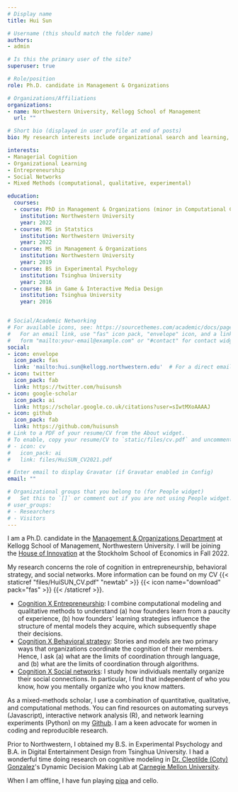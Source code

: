 ```yaml
---
# Display name
title: Hui Sun

# Username (this should match the folder name)
authors:
- admin

# Is this the primary user of the site?
superuser: true

# Role/position
role: Ph.D. candidate in Management & Organizations

# Organizations/Affiliations
organizations:
- name: Northwestern University, Kellogg School of Management
  url: ""

# Short bio (displayed in user profile at end of posts)
bio: My research interests include organizational search and learning, cognitive science, and social networks. I use a mix of qualitative data, computational modeling, and experiments.

interests:
- Managerial Cognition
- Organizational Learning
- Entrepreneurship
- Social Networks
- Mixed Methods (computational, qualitative, experimental)

education:
  courses:
  - course: PhD in Management & Organizations (minor in Computational Cognitive Science)
    institution: Northwestern University
    year: 2022
  - course: MS in Statstics
    institution: Northwestern University
    year: 2022
  - course: MS in Management & Organizations
    institution: Northwestern University
    year: 2019
  - course: BS in Experimental Psychology
    institution: Tsinghua University
    year: 2016
  - course: BA in Game & Interactive Media Design
    institution: Tsinghua University
    year: 2016


# Social/Academic Networking
# For available icons, see: https://sourcethemes.com/academic/docs/page-builder/#icons
#   For an email link, use "fas" icon pack, "envelope" icon, and a link in the
#   form "mailto:your-email@example.com" or "#contact" for contact widget.
social:
- icon: envelope
  icon_pack: fas
  link: 'mailto:hui.sun@kellogg.northwestern.edu'  # For a direct email link, use "mailto:test@example.org".
- icon: twitter
  icon_pack: fab
  link: https://twitter.com/huisunsh
- icon: google-scholar
  icon_pack: ai
  link: https://scholar.google.co.uk/citations?user=sIwtMXoAAAAJ
- icon: github
  icon_pack: fab
  link: https://github.com/huisunsh
# Link to a PDF of your resume/CV from the About widget.
# To enable, copy your resume/CV to `static/files/cv.pdf` and uncomment the lines below.
# - icon: cv
#   icon_pack: ai
#   link: files/HuiSUN_CV2021.pdf

# Enter email to display Gravatar (if Gravatar enabled in Config)
email: ""

# Organizational groups that you belong to (for People widget)
#   Set this to `[]` or comment out if you are not using People widget.
# user_groups:
# - Researchers
# - Visitors
---
```


I am a Ph.D. candidate in the [Management & Organizations Department](https://www.kellogg.northwestern.edu/faculty/academics/management-and-organizations.aspx) at Kellogg School of Management, Northwestern University.  I will be joining the [House of Innovation](https://www.hhs.se/houseofinnovation) at the Stockholm School of Economics in Fall 2022.

My research concerns the role of cognition in entrepreneurship, behavioral strategy, and social networks. More information can be found on my CV {{< staticref "files/HuiSUN_CV.pdf" "newtab" >}} {{< icon name="download" pack="fas" >}} {{< /staticref >}}.

- <u>Cognition X Entrepreneurship</u>: I combine computational modeling and qualitative methods to understand (a) how founders learn from a paucity of experience, (b) how founders' learning strategies influence the structure of mental models they acquire, which subsequently shape their decisions.
- <u>Cognition X Behavioral strategy</u>: Stories and models are two primary ways that organizations coordinate the cognition of their members. Hence, I ask (a) what are the limits of coordination through language, and (b) what are the limits of coordination through algorithms.
- <u>Cognition X Social networks</u>: I study how individuals mentally organize their social connections. In particular, I find that independent of who you know, how you mentally organize who you know matters. 

As a mixed-methods scholar, I use a combination of quantitative, qualitative, and computational methods. You can find resources on automating surveys (Javascript), interactive network analysis (R), and network learning experiments (Python) on my [Github](https://github.com/huisunsh). I am a keen advocate for women in coding and reproducible research.

Prior to Northwestern, I obtained my B.S. in Experimental Psychology and B.A. in Digital Entertainment Design from Tsinghua University. I had a wonderful time doing research on cognitive modeling in [Dr. Cleotilde (Coty) Gonzalez](https://www.cmu.edu/dietrich/sds/people/faculty/cleotilde-gonzalez.html)'s Dynamic Decision Making Lab at [Carnegie Mellon University](https://www.cmu.edu/).

When I am offline, I have fun playing [pipa](https://en.wikipedia.org/wiki/Pipa) and cello.

